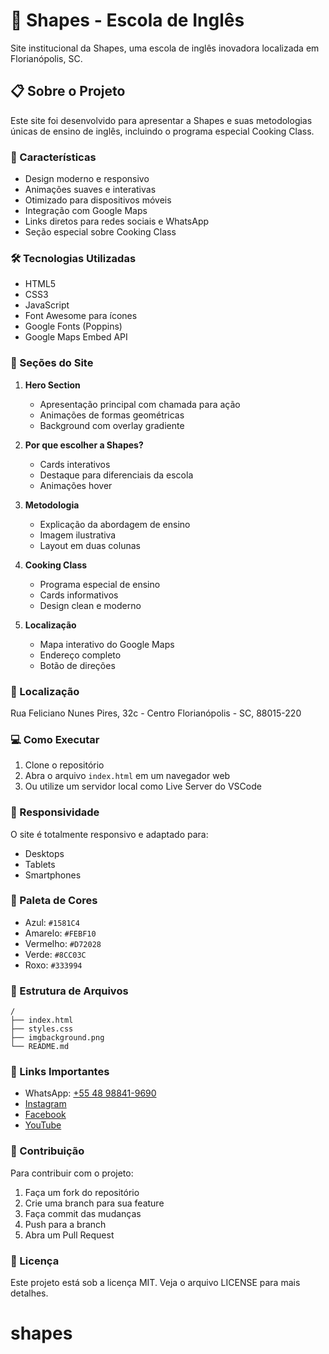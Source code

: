# 🎨 Shapes - Escola de Inglês

Site institucional da Shapes, uma escola de inglês inovadora localizada em Florianópolis, SC.

## 📋 Sobre o Projeto

Este site foi desenvolvido para apresentar a Shapes e suas metodologias únicas de ensino de inglês, incluindo o programa especial Cooking Class.

### 🌟 Características

- Design moderno e responsivo
- Animações suaves e interativas
- Otimizado para dispositivos móveis
- Integração com Google Maps
- Links diretos para redes sociais e WhatsApp
- Seção especial sobre Cooking Class

### 🛠️ Tecnologias Utilizadas

- HTML5
- CSS3
- JavaScript
- Font Awesome para ícones
- Google Fonts (Poppins)
- Google Maps Embed API

### 📱 Seções do Site

1. **Hero Section**
   - Apresentação principal com chamada para ação
   - Animações de formas geométricas
   - Background com overlay gradiente

2. **Por que escolher a Shapes?**
   - Cards interativos
   - Destaque para diferenciais da escola
   - Animações hover

3. **Metodologia**
   - Explicação da abordagem de ensino
   - Imagem ilustrativa
   - Layout em duas colunas

4. **Cooking Class**
   - Programa especial de ensino
   - Cards informativos
   - Design clean e moderno

5. **Localização**
   - Mapa interativo do Google Maps
   - Endereço completo
   - Botão de direções

### 📍 Localização

Rua Feliciano Nunes Pires, 32c - Centro
Florianópolis - SC, 88015-220

### 💻 Como Executar

1. Clone o repositório
2. Abra o arquivo `index.html` em um navegador web
3. Ou utilize um servidor local como Live Server do VSCode

### 📱 Responsividade

O site é totalmente responsivo e adaptado para:
- Desktops
- Tablets
- Smartphones

### 🎨 Paleta de Cores

- Azul: `#1581C4`
- Amarelo: `#FEBF10`
- Vermelho: `#D72028`
- Verde: `#8CC03C`
- Roxo: `#333994`

### 📄 Estrutura de Arquivos

```
/
├── index.html
├── styles.css
├── imgbackground.png
└── README.md
```

### 🔗 Links Importantes

- WhatsApp: [+55 48 98841-9690](https://wa.me/+5548988419690?text=Bom&dia)
- [Instagram](https://instagram.com/shapes)
- [Facebook](https://facebook.com/shapes)
- [YouTube](https://youtube.com/shapes)

### 🤝 Contribuição

Para contribuir com o projeto:
1. Faça um fork do repositório
2. Crie uma branch para sua feature
3. Faça commit das mudanças
4. Push para a branch
5. Abra um Pull Request

### 📝 Licença

Este projeto está sob a licença MIT. Veja o arquivo LICENSE para mais detalhes.
# shapes

